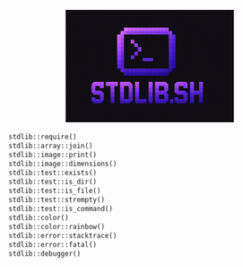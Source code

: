 <p align="center">
  <img src="/docs/logo.png" width="300" />
</p>

```
stdlib::require()
stdlib::array::join()
stdlib::image::print()
stdlib::image::dimensions()
stdlib::test::exists()
stdlib::test::is_dir()
stdlib::test::is_file()
stdlib::test::strempty()
stdlib::test::is_command()
stdlib::color()
stdlib::color::rainbow()
stdlib::error::stacktrace()
stdlib::error::fatal()
stdlib::debugger()
```
